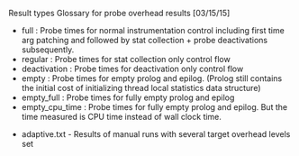 Result types
Glossary for probe overhead results [03/15/15]

- full : Probe times for normal instrumentation control including first time arg patching 
                and followed by stat collection + probe deactivations subsequently.
- regular : Probe times for stat collection only control flow
- deactivation : Probe times for deactivation only control flow
- empty : Probe times for empty prolog and epilog. (Prolog still contains the initial cost of initializing thread local 
          statistics data structure) 
- empty_full : Probe times for fully empty prolog and epilog 
- empty_cpu_time : Probe times for fully empty prolog and epilog. But the time measured is CPU time instead of wall clock time.

* adaptive.txt - Results of manual runs with several target overhead levels set 
